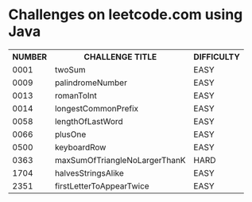 <h1>Challenges on leetcode.com using Java</h1>

<table>
  <tr>
    <th>NUMBER</th>
    <th>CHALLENGE TITLE</th>
    <th>DIFFICULTY</th>
  </tr>
  <tr>
    <td>0001</td>
    <td>twoSum</td>
    <td>EASY</td>
  </tr>
  <tr>
    <td>0009</td>
    <td>palindromeNumber</td>
    <td>EASY</td>
  </tr>
  <tr>
    <td>0013</td>
    <td>romanToInt</td>
    <td>EASY</td>
  </tr>
  <tr>
    <td>0014</td>
    <td>longestCommonPrefix</td>
    <td>EASY</td>
  </tr>
  <tr>
    <td>0058</td>
    <td>lengthOfLastWord</td>
    <td>EASY</td>
  </tr>
  <tr>
    <td>0066</td>
    <td>plusOne</td>
    <td>EASY</td>
  </tr>
  <tr>
    <td>0500</td>
    <td>keyboardRow</td>
    <td>EASY</td>
  </tr>
  <tr>
    <td>0363</td>
    <td>maxSumOfTriangleNoLargerThanK</td>
    <td>HARD</td>
  </tr>
  <tr>
    <td>1704</td>
    <td>halvesStringsAlike</td>
    <td>EASY</td>
  </tr>
  <tr>
    <td>2351</td>
    <td>firstLetterToAppearTwice</td>
    <td>EASY</td>
  </tr>
</table>
